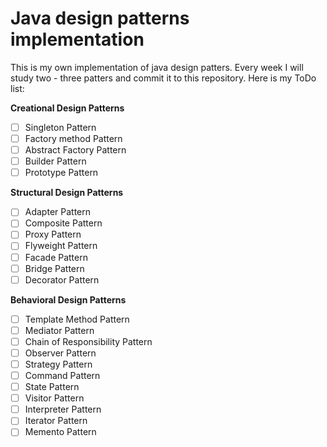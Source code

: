 # Java design patterns implementation 
This is my own implementation of java design patters. Every week I will study two - three patters and commit it to this repository.
Here is my ToDo list:

**Creational Design Patterns**

- [ ]  Singleton Pattern
 - [ ] Factory method Pattern
- [ ]  Abstract Factory Pattern
 - [ ] Builder Pattern
 - [ ] Prototype Pattern
 
**Structural Design Patterns**

 - [ ] Adapter Pattern
 - [ ] Composite Pattern
 - [ ] Proxy Pattern
 - [ ] Flyweight Pattern
 - [ ] Facade Pattern
 - [ ] Bridge Pattern
 - [ ] Decorator Pattern
 
**Behavioral Design Patterns**

- [ ]  Template Method Pattern
 - [ ] Mediator Pattern
 - [ ] Chain of Responsibility Pattern
 - [ ] Observer Pattern
 - [ ] Strategy Pattern
 - [ ] Command Pattern
 - [ ] State Pattern
 - [ ] Visitor Pattern
 - [ ] Interpreter Pattern
 - [ ] Iterator Pattern
 - [ ] Memento Pattern
